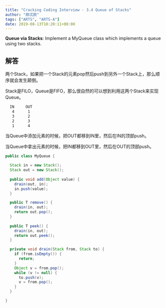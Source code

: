 ```yaml
---
title: "Cracking Coding Interview - 3.4 Queue of Stacks"
author: "颇忒脱"
tags: ["ARTS", "ARTS-A"]
date: 2019-08-13T10:20:11+08:00
---
```


<!--more-->

**Queue via Stacks**: Implement a MyQueue class which implements a queue using two stacks.

## 解答

两个Stack，如果把一个Stack的元素pop然后push到另外一个Stack上，那么顺序就会发生颠倒。

Stack是FILO，Queue是FIFO，那么很自然的可以想到利用这两个Stack来实现Queue。

```txt
  IN     OUT
   4      1
   3      2
   2      3
   1      4
```

当Queue中添加元素的时候，把OUT都移到IN里，然后在IN的顶部push。

当Queue中拿出元素的时候，把IN都移到OUT里，然后在OUT的顶部push。

```java
public class MyQueue {

  Stack in = new Stack();
  Stack out = new Stack();
  
  public void add(Object value) {
    drain(out, in);
    in.push(value);
  }

  public T remove() {
    drain(in, out);
    return out.pop();
  }
  
  public T peek() {
    drain(in, out);
    return out.peek();
  }

  private void drain(Stack from, Stack to) {
    if (from.isEmpty()) {
      return;
    }
    Object v = from.pop();
    while (v != null) {
      to.push(v);
      v = from.pop();
    }
  }

}
```

